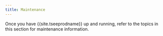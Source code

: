 ```yaml
---
title: Maintenance
---
```


Once you have {{site.tseeprodname}} up and running, refer to the topics in this section for
maintenance information.
